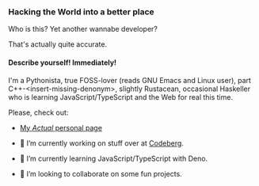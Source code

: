 ### Hacking the World into a better place

Who is this? Yet another wannabe developer?

That's actually quite accurate.

#### Describe yourself! Immediately!

I'm a Pythonista, true FOSS-lover (reads GNU Emacs and Linux user), part C++-\<insert-missing-denonym\>, 
slightly Rustacean, occasional Haskeller who is learning JavaScript/TypeScript and the Web for real this time.

Please, check out:

- [My _Actual_ personal page](https://hacktheoxidation.codeberg.page/)

- 🔭 I’m currently working on stuff over at [Codeberg](https://codeberg.org/HackTheOxidation).
- 🌱 I’m currently learning JavaScript/TypeScript with Deno.
- 👯 I’m looking to collaborate on some fun projects.
